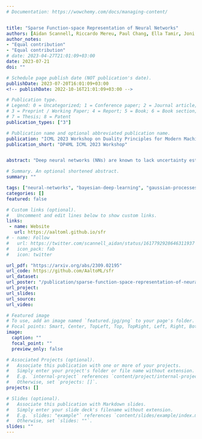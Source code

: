 ```yaml
---
# Documentation: https://wowchemy.com/docs/managing-content/


title: "Sparse Function-space Representation of Neural Networks"
authors: [Aidan Scannell, Riccardo Mereu, Paul Chang, Ella Tamir, Joni Pajarinen, Arno Solin]
author_notes:
- "Equal contribution"
- "Equal contribution"
# date: 2023-04-27T21:01:09+03:00
date: 2023-07-21
doi: ""

# Schedule page publish date (NOT publication's date).
publishDate: 2023-07-20T16:01:09+03:00
<!-- publishDate: 2022-10-16T21:01:09+03:00 -->

# Publication type.
# Legend: 0 = Uncategorized; 1 = Conference paper; 2 = Journal article;
# 3 = Preprint / Working Paper; 4 = Report; 5 = Book; 6 = Book section;
# 7 = Thesis; 8 = Patent
publication_types: ["3"]

# Publication name and optional abbreviated publication name.
publication: "ICML 2023 Workshop on Duality Principles for Modern Machine Learning"
publication_short: "DP4ML ICML 2023 Workshop"


abstract: "Deep neural networks (NNs) are known to lack uncertainty estimates and struggle to incorporate new data. We present a method that mitigates these issues by converting NNs from weight space to function space, via a dual parameterization. Importantly, the dual parameterization enables us to formulate a sparse representation that captures information from the entire data set. This offers a compact and principled way of capturing uncertainty and enables us to incorporate new data without retraining whilst retaining predictive performance. We provide proof-of-concept demonstrations with the proposed approach for quantifying uncertainty in supervised learning on UCI benchmark tasks."

# Summary. An optional shortened abstract.
summary: ""

tags: ["neural-networks", "bayesian-deep-learning", "gaussian-processes", "bayesian-inference", "machine-learning", "approximate-inference"]
categories: []
featured: false

# Custom links (optional).
#   Uncomment and edit lines below to show custom links.
links:
 - name: Website
   url: https://aaltoml.github.io/sfr
# - name: Follow
#   url: https://twitter.com/scannell_aidan/status/1617792928646311937
#   icon_pack: fab
#   icon: twitter

url_pdf: "https://arxiv.org/abs/2309.02195"
url_code: https://github.com/AaltoML/sfr
url_dataset:
url_poster: "/publication/sparse-function-space-representation-of-neural-networks/poster.pdf"
url_project:
url_slides:
url_source: 
url_video:

# Featured image
# To use, add an image named `featured.jpg/png` to your page's folder. 
# Focal points: Smart, Center, TopLeft, Top, TopRight, Left, Right, BottomLeft, Bottom, BottomRight.
image:
  caption: ""
  focal_point: ""
  preview_only: false

# Associated Projects (optional).
#   Associate this publication with one or more of your projects.
#   Simply enter your project's folder or file name without extension.
#   E.g. `internal-project` references `content/project/internal-project/index.md`.
#   Otherwise, set `projects: []`.
projects: []

# Slides (optional).
#   Associate this publication with Markdown slides.
#   Simply enter your slide deck's filename without extension.
#   E.g. `slides: "example"` references `content/slides/example/index.md`.
#   Otherwise, set `slides: ""`.
slides: ""
---
```

